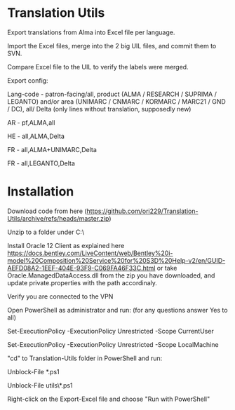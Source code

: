 # Translation Utils
 
Export translations from Alma into Excel file per language.

Import the Excel files, merge into the 2 big UIL files, and commit them to SVN.

Compare Excel file to the UIL to verify the labels were merged.

Export config:

Lang-code - patron-facing/all, product (ALMA / RESEARCH / SUPRIMA / LEGANTO) and/or area (UNIMARC / CNMARC / KORMARC / MARC21 / GND / DC), all/ Delta (only lines without translation, supposedly new)

AR - pf,ALMA,all

HE - all,ALMA,Delta

FR - all,ALMA+UNIMARC,Delta

FR - all,LEGANTO,Delta

# Installation

Download code from here (https://github.com/ori229/Translation-Utils/archive/refs/heads/master.zip)

Unzip to a folder under C:\

Install Oracle 12 Client as explained here
https://docs.bentley.com/LiveContent/web/Bentley%20i-model%20Composition%20Service%20for%20S3D%20Help-v2/en/GUID-AEFD08A2-1EEF-404E-93F9-C069FA46F33C.html
or take Oracle.ManagedDataAccess.dll from the zip you have downloaded, and update private.properties with the path accordinaly.

Verify you are connected to the VPN

Open PowerShell as administrator and run: (for any questions answer Yes to all)

Set-ExecutionPolicy -ExecutionPolicy Unrestricted -Scope CurrentUser

Set-ExecutionPolicy -ExecutionPolicy Unrestricted -Scope LocalMachine    


"cd" to Translation-Utils folder in PowerShell and run:

Unblock-File *.ps1

Unblock-File utils\\*.ps1


Right-click on the Export-Excel file and choose "Run with PowerShell"
